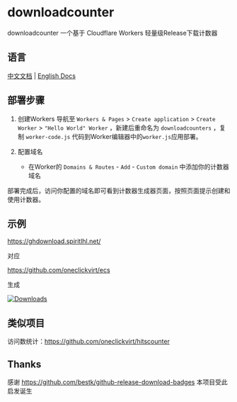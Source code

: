 # downloadcounter

downloadcounter 一个基于 Cloudflare Workers 轻量级Release下载计数器

## 语言

[中文文档](README.md) | [English Docs](README_EN.md)

## 部署步骤

1. 创建Workers
   导航至 ```Workers & Pages``` > ```Create application``` > ```Create Worker``` > ```"Hello World" Worker``` ，新建后重命名为 ```downloadcounters``` ，复制 ```worker-code.js``` 代码到Worker编辑器中的```worker.js```应用部署。

2. 配置域名
   - 在Worker的 ```Domains & Routes``` - ```Add``` - ```Custom domain``` 中添加你的计数器域名

部署完成后，访问你配置的域名即可看到计数器生成器页面，按照页面提示创建和使用计数器。

## 示例

https://ghdownload.spiritlhl.net/

对应

https://github.com/oneclickvirt/ecs

生成

[![Downloads](https://ghdownload.spiritlhl.net/oneclickvirt/ecs?color=36c600)](https://github.com/oneclickvirt/ecs/releases)

## 类似项目

访问数统计：https://github.com/oneclickvirt/hitscounter

## Thanks

感谢 https://github.com/bestk/github-release-download-badges 本项目受此启发诞生

